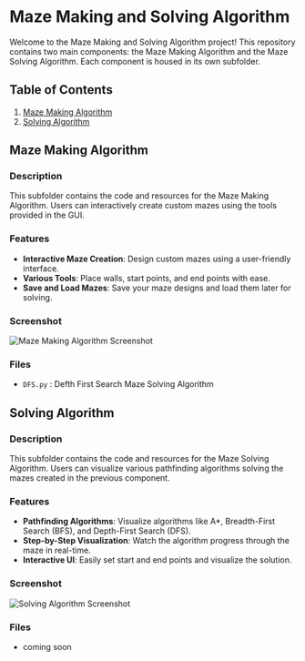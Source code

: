# Maze Making and Solving Algorithm

Welcome to the Maze Making and Solving Algorithm project! This repository contains two main components: the Maze Making Algorithm and the Maze Solving Algorithm. Each component is housed in its own subfolder.

## Table of Contents
1. [Maze Making Algorithm](#maze-making-algorithm)
2. [Solving Algorithm](#solving-algorithm)

## Maze Making Algorithm

### Description
This subfolder contains the code and resources for the Maze Making Algorithm. Users can interactively create custom mazes using the tools provided in the GUI.

### Features
- **Interactive Maze Creation**: Design custom mazes using a user-friendly interface.
- **Various Tools**: Place walls, start points, and end points with ease.
- **Save and Load Mazes**: Save your maze designs and load them later for solving.

### Screenshot
![Maze Making Algorithm Screenshot](path/to/your/maze-making-screenshot.png)

### Files
- `DFS.py` : Defth First Search Maze Solving Algorithm 

## Solving Algorithm

### Description
This subfolder contains the code and resources for the Maze Solving Algorithm. Users can visualize various pathfinding algorithms solving the mazes created in the previous component.

### Features
- **Pathfinding Algorithms**: Visualize algorithms like A*, Breadth-First Search (BFS), and Depth-First Search (DFS).
- **Step-by-Step Visualization**: Watch the algorithm progress through the maze in real-time.
- **Interactive UI**: Easily set start and end points and visualize the solution.

### Screenshot
![Solving Algorithm Screenshot](path/to/your/solving-algorithm-screenshot.png)

### Files
- coming soon